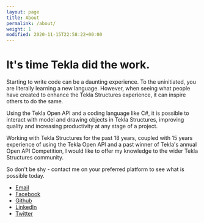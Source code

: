 ```yaml
---
layout: page
title: About
permalink: /about/
weight: 1
modified: 2020-11-15T22:58:22+00:00
---
```


# It's time Tekla did the work.

Starting to write code can be a daunting experience. To the uninitiated, you are literally learning a new language. However, when seeing what people have created to enhance the Tekla Structures experience, it can inspire others to do the same.

Using the Tekla Open API and a coding language like C#, it is possible to interact with model and drawing objects in Tekla Structures, improving quality and increasing productivity at any stage of a project.

Working with Tekla Structures for the past 18 years, coupled with 15 years experience of using the Tekla Open API and a past winner of Tekla's annual Open API Competition, I would like to offer my knowledge to the wider Tekla Structures community.

So don't be shy - contact me on your preferred platform to see what is possible today.

- [Email](mailto:teklanology@outlook.com)
- [Facebook](https://facebook.com/teklanology)
- [Github](https://github.com/teklanology)
- [LinkedIn](https://linkedin.com/company/teklanology)
- [Twitter](https://twitter.com/teklanology)